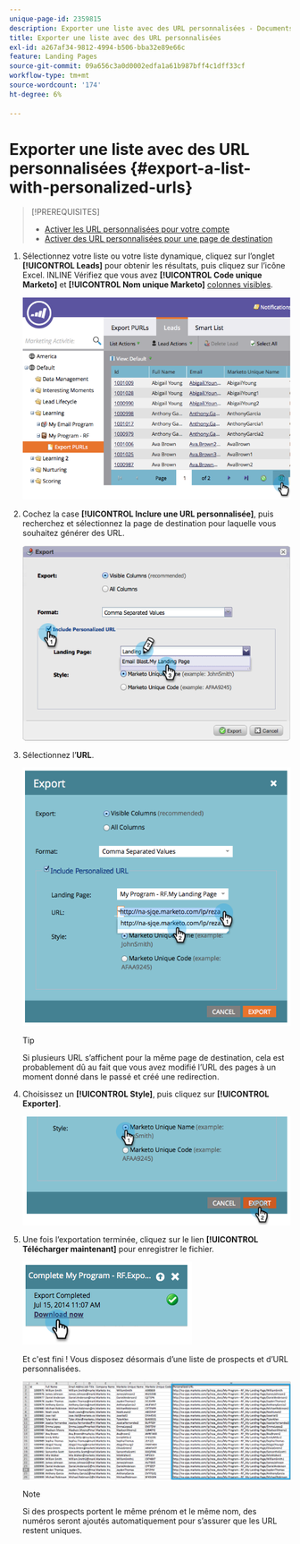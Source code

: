 ```yaml
---
unique-page-id: 2359815
description: Exporter une liste avec des URL personnalisées - Documents Marketo - Documentation du produit
title: Exporter une liste avec des URL personnalisées
exl-id: a267af34-9812-4994-b506-bba32e89e66c
feature: Landing Pages
source-git-commit: 09a656c3a0d0002edfa1a61b987bff4c1dff33cf
workflow-type: tm+mt
source-wordcount: '174'
ht-degree: 6%

---
```


# Exporter une liste avec des URL personnalisées {#export-a-list-with-personalized-urls}

>[!PREREQUISITES]
>
>* [Activer les URL personnalisées pour votre compte](/help/marketo/product-docs/demand-generation/landing-pages/personalizing-landing-pages/enable-personalized-urls-for-your-account.md)
>* [Activer des URL personnalisées pour une page de destination](/help/marketo/product-docs/demand-generation/landing-pages/personalizing-landing-pages/enable-personalized-urls-for-a-landing-page.md)

1. Sélectionnez votre liste ou votre liste dynamique, cliquez sur l’onglet **[!UICONTROL Leads]** pour obtenir les résultats, puis cliquez sur l’icône Excel. INLINE Vérifiez que vous avez **[!UICONTROL Code unique Marketo]** et **[!UICONTROL Nom unique Marketo]** [colonnes visibles](/help/marketo/product-docs/core-marketo-concepts/smart-lists-and-static-lists/using-smart-lists/create-and-change-views-for-lists-and-smart-list.md).

   ![](assets/image2014-9-25-11-3a10-3a43.png)

1. Cochez la case **[!UICONTROL Inclure une URL personnalisée]**, puis recherchez et sélectionnez la page de destination pour laquelle vous souhaitez générer des URL.

   ![](assets/image2014-9-18-13-3a36-3a42.png)

1. Sélectionnez l’**URL**.

   ![](assets/image2014-9-18-13-3a36-3a53.png)

   >[!TIP]
   >
   >Si plusieurs URL s’affichent pour la même page de destination, cela est probablement dû au fait que vous avez modifié l’URL des pages à un moment donné dans le passé et créé une redirection.

1. Choisissez un **[!UICONTROL Style]**, puis cliquez sur **[!UICONTROL Exporter]**.

   ![](assets/image2014-9-18-13-3a37-3a6.png)

1. Une fois l’exportation terminée, cliquez sur le lien **[!UICONTROL Télécharger maintenant]** pour enregistrer le fichier.

   ![](assets/image2014-9-18-13-3a37-3a27.png)

   Et c&#39;est fini ! Vous disposez désormais d’une liste de prospects et d’URL personnalisées.

   ![](assets/image2014-9-18-13-3a37-3a36.png)

   >[!NOTE]
   >
   >Si des prospects portent le même prénom et le même nom, des numéros seront ajoutés automatiquement pour s’assurer que les URL restent uniques.
